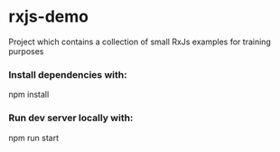 # rxjs-demo
Project which contains a collection of small RxJs examples for training purposes

### Install dependencies with:
npm install

### Run dev server locally with:
npm run start
